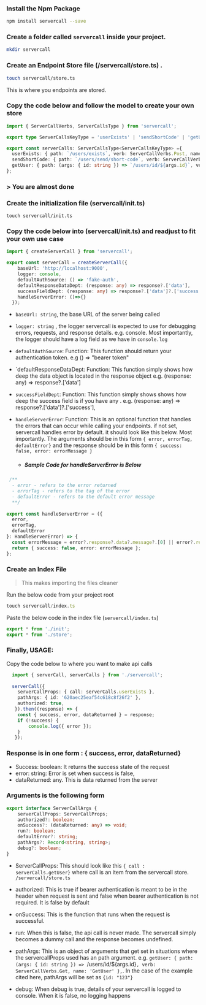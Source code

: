 
### Install the Npm Package
```bash
npm install servercall --save
```

### Create a folder called `servercall` inside your project. 
```bash
mkdir servercall
```

### Create an Endpoint Store file (/servercall/store.ts) . 

```bash
touch servercall/store.ts
```

This is where you endpoints are stored. <br/>

### Copy the code below and follow the model to create your own store

```ts
import { ServerCallVerbs, ServerCallsType } from 'servercall';

export type ServerCallsKeyType = 'userExists' | 'sendShortCode' | 'getUser';

export const serverCalls: ServerCallsType<ServerCallsKeyType> ={
  userExists: { path: `/users/exists`, verb: ServerCallVerbs.Post, name: 'UserExists' },
  sendShortCode: { path: `/users/send/short-code`, verb: ServerCallVerbs.Post, name: 'SendShortCode' },
  getUser: { path: (args: { id: string }) => `/users/id/${args.id}`, verb: ServerCallVerbs.Get, name: 'GetUser' },
};

```
### > You are almost done

### Create the initialization file (servercall/init.ts)

```
touch servercall/init.ts
```

### Copy the code below into (servercall/init.ts) and readjust to fit your own use case
```ts
import { createServerCall } from 'servercall';

export const serverCall = createServerCall({
    baseUrl: 'http://localhost:9000',
    logger: console,
    defaultAuthSource: () => 'fake-auth',
    defaultResponseDataDept: (response: any) => response?.['data'],
    successFieldDept: (response: any) => response?.['data']?.['success'],
    handleServerError: ()=>{}
  });

```

- `baseUrl: string`,  the base URL of the server being called
- `logger: string` , the logger servercall is expected to use for debugging errors, requests, and response details. e.g. console. Most importantly, the logger should have a log field as we have in `console.log`
- `defaultAuthSource`: Function: This function should return your authentication token. e.g () => "bearer token"
- `defaultResponseDataDept: Function: This function simply shows how deep the data object is located in the response object e.g. (response: any) => response?.['data']
- `successFieldDept`: Function: This function simply shows shows how deep the success field is if you have any . e.g. (response: any) => response?.['data']?.['success'],
- `handleServerError`: Function: This is an optional function that handles the errors that can occur while calling your endpoints. if not set, servercall handles error by default. it should look like this below. Most importantly. The arguments should be in this form `{ error,
  errorTag,
  defaultError}` and the response should be in this form `{ success: false, error: errorMessage }`
  

  - ##### Sample Code for handleServerError is Below
```ts
 /**
  - error - refers to the error returned
  - errorTag - refers to the tag of the error
  - defaultError - refers to the default error message
  **/
  
export const handleServerError = ({
  error,
  errorTag,
  defaultError
}: HandleServerError) => {
  const errorMessage = error?.response?.data?.message?.[0] || error?.response?.data?.error;
  return { success: false, error: errorMessage };
};
```

### Create an Index File
> This makes importing the files cleaner

Run the below code from your project root
```ts
touch servercall/index.ts
```

Paste the below code in the index file (`servercall/index.ts`)
```ts
export * from './init';
export * from './store';
```



### Finally, USAGE:
Copy the code below to where you want to make api calls

```ts
  import { serverCall, serverCalls } from './servercall';
  
  serverCall({
    serverCallProps: { call: serverCalls.userExists },
    pathArgs: { id: '620aec25eaf54c618c8f26f2' },
    authorized: true,
   }).then((response) => {
    const { success, error, dataReturned } = response;
    if (!success) {
        console.log({ error });
    }
   });
```


### Response is in one form : { success, error, dataReturned}

- Success: boolean: It returns the success state of the request
- error: string: Error is set when success is false,
- dataReturned: any. This is data returned from the server


### Arguments is the following form
```ts
export interface ServerCallArgs {
    serverCallProps: ServerCallProps;
    authorized?: boolean;
    onSuccess?: (dataReturned: any) => void;
    run?: boolean;
    defaultError?: string;
    pathArgs?: Record<string, string>;
    debug?: boolean;
}
```

- ServerCallProps: This should look like this `{ call : serverCalls.getUser}` where call is an item from the servercall store. `/servercall/store.ts`

- authorized: This is true if bearer authentication is meant to be in the header when request is sent and false when bearer authentication is not required. It is false by default

- onSuccess: This is the function that runs when the request is successful.

- run: When this is false, the api call is never made. The servercall simply becomes a dummy call and the response becomes undefined.

- pathArgs: This is an object of arguments that get set in situations where the servercallProps used has an path argument. e.g.  `getUser: { path: (args: { id: string }) => `/users/id/${args.id}`, verb: ServerCallVerbs.Get, name: 'GetUser' },`. In the case of the example cited here,  pathArgs will be set as `{id: "123"}`

- debug: When debug is true, details of your servercall is logged to console. When it is false, no logging happens









